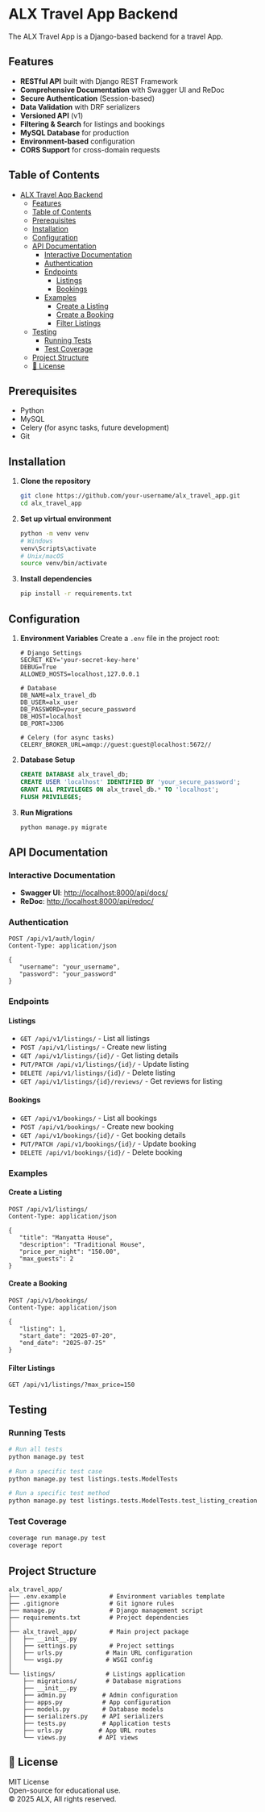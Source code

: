 # ALX Travel App Backend

The ALX Travel App is a Django-based backend for a travel App.

## Features

- **RESTful API** built with Django REST Framework
- **Comprehensive Documentation** with Swagger UI and ReDoc
- **Secure Authentication** (Session-based)
- **Data Validation** with DRF serializers
- **Versioned API** (v1)
- **Filtering & Search** for listings and bookings
- **MySQL Database** for production
- **Environment-based** configuration
- **CORS Support** for cross-domain requests

## Table of Contents

- [ALX Travel App Backend](#alx-travel-app-backend)
  - [Features](#features)
  - [Table of Contents](#table-of-contents)
  - [Prerequisites](#prerequisites)
  - [Installation](#installation)
  - [Configuration](#configuration)
  - [API Documentation](#api-documentation)
    - [Interactive Documentation](#interactive-documentation)
    - [Authentication](#authentication)
    - [Endpoints](#endpoints)
      - [Listings](#listings)
      - [Bookings](#bookings)
    - [Examples](#examples)
      - [Create a Listing](#create-a-listing)
      - [Create a Booking](#create-a-booking)
      - [Filter Listings](#filter-listings)
  - [Testing](#testing)
    - [Running Tests](#running-tests)
    - [Test Coverage](#test-coverage)
  - [Project Structure](#project-structure)
  - [🏁 License](#-license)

## Prerequisites

- Python
- MySQL
- Celery (for async tasks, future development)
- Git

## Installation

1. **Clone the repository**

   ```bash
   git clone https://github.com/your-username/alx_travel_app.git
   cd alx_travel_app
   ```

2. **Set up virtual environment**

   ```bash
   python -m venv venv
   # Windows
   venv\Scripts\activate
   # Unix/macOS
   source venv/bin/activate
   ```

3. **Install dependencies**

   ```bash
   pip install -r requirements.txt
   ```

## Configuration

1. **Environment Variables**
   Create a `.env` file in the project root:

   ```env
   # Django Settings
   SECRET_KEY='your-secret-key-here'
   DEBUG=True
   ALLOWED_HOSTS=localhost,127.0.0.1

   # Database
   DB_NAME=alx_travel_db
   DB_USER=alx_user
   DB_PASSWORD=your_secure_password
   DB_HOST=localhost
   DB_PORT=3306

   # Celery (for async tasks)
   CELERY_BROKER_URL=amqp://guest:guest@localhost:5672//
   ```

2. **Database Setup**

   ```sql
   CREATE DATABASE alx_travel_db;
   CREATE USER 'localhost' IDENTIFIED BY 'your_secure_password';
   GRANT ALL PRIVILEGES ON alx_travel_db.* TO 'localhost';
   FLUSH PRIVILEGES;
   ```

3. **Run Migrations**

   ```bash
   python manage.py migrate
   ```

## API Documentation

### Interactive Documentation

- **Swagger UI**: [http://localhost:8000/api/docs/](http://localhost:8000/api/docs/)
- **ReDoc**: [http://localhost:8000/api/redoc/](http://localhost:8000/api/redoc/)

### Authentication

```http
POST /api/v1/auth/login/
Content-Type: application/json

{
   "username": "your_username",
   "password": "your_password"
}
```

### Endpoints

#### Listings

- `GET /api/v1/listings/` - List all listings
- `POST /api/v1/listings/` - Create new listing
- `GET /api/v1/listings/{id}/` - Get listing details
- `PUT/PATCH /api/v1/listings/{id}/` - Update listing
- `DELETE /api/v1/listings/{id}/` - Delete listing
- `GET /api/v1/listings/{id}/reviews/` - Get reviews for listing

#### Bookings

- `GET /api/v1/bookings/` - List all bookings
- `POST /api/v1/bookings/` - Create new booking
- `GET /api/v1/bookings/{id}/` - Get booking details
- `PUT/PATCH /api/v1/bookings/{id}/` - Update booking
- `DELETE /api/v1/bookings/{id}/` - Delete booking

### Examples

#### Create a Listing

```http
POST /api/v1/listings/
Content-Type: application/json

{
   "title": "Manyatta House",
   "description": "Traditional House",
   "price_per_night": "150.00",
   "max_guests": 2
}
```

#### Create a Booking

```http
POST /api/v1/bookings/
Content-Type: application/json

{
   "listing": 1,
   "start_date": "2025-07-20",
   "end_date": "2025-07-25"
}
```

#### Filter Listings

```http
GET /api/v1/listings/?max_price=150
```

## Testing

### Running Tests

```bash
# Run all tests
python manage.py test

# Run a specific test case
python manage.py test listings.tests.ModelTests

# Run a specific test method
python manage.py test listings.tests.ModelTests.test_listing_creation
```

### Test Coverage

```bash
coverage run manage.py test
coverage report
```

## Project Structure

```text
alx_travel_app/
├── .env.example            # Environment variables template
├── .gitignore              # Git ignore rules
├── manage.py               # Django management script
├── requirements.txt        # Project dependencies
│
├── alx_travel_app/         # Main project package
│   ├── __init__.py
│   ├── settings.py         # Project settings
│   ├── urls.py            # Main URL configuration
│   └── wsgi.py            # WSGI config
│
└── listings/              # Listings application
    ├── migrations/        # Database migrations
    ├── __init__.py
    ├── admin.py          # Admin configuration
    ├── apps.py           # App configuration
    ├── models.py         # Database models
    ├── serializers.py    # API serializers
    ├── tests.py          # Application tests
    ├── urls.py          # App URL routes
    └── views.py         # API views
```

## 🏁 License

MIT License  
Open-source for educational use.  
© 2025 ALX, All rights reserved.
